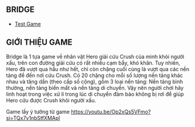 ## **BRIDGE**
- [Test Game](#)
## GIỚI THIỆU GAME
  Bridge là 1 tựa game về nhân vật Hero giải cứu Crush của mình khỏi người xấu, trên con đường giải cứu có rất nhiều cạm bẫy, khó khăn. Tuy nhiên, Hero đã vượt qua hầu như hết, chỉ còn chặng cuối cùng
  là vượt qua các nền tảng để đến nơi cứu Crush.
  Có 20 chặng cho mỗi số lượng nền tảng khác nhau và tăng dần (theo cấp số cộng), gồm 3 loại nền tảng: Nền tảng bình thường, nền tảng biến mất và nền tảng di chuyển. 
  Vậy nên người chơi hãy linh hoạt trong việc xử lí trong lúc di chuyển đảm bảo không bị rơi để giúp Hero cứu được Crush khỏi người xấu.

  Game lấy ý tưởng từ game https://youtu.be/Op2xQs5VFmo?si=TQx7v1nbStfXMApl
